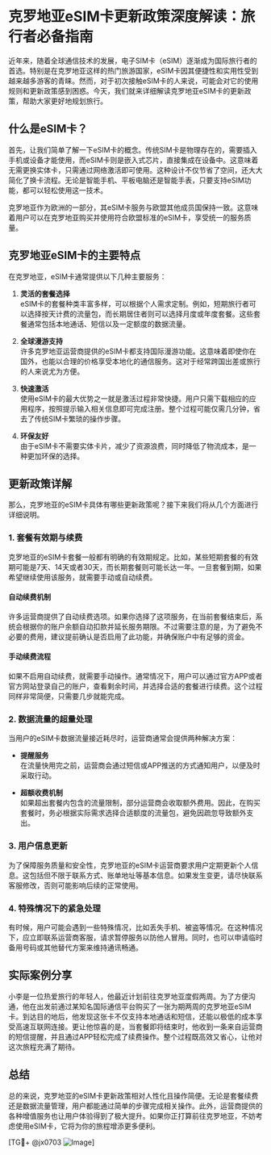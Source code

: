 # 克罗地亚eSIM卡更新政策深度解读：旅行者必备指南

近年来，随着全球通信技术的发展，电子SIM卡（eSIM）逐渐成为国际旅行者的首选。特别是在克罗地亚这样的热门旅游国家，eSIM卡因其便捷性和实用性受到越来越多游客的青睐。然而，对于初次接触eSIM卡的人来说，可能会对它的使用规则和更新政策感到困惑。今天，我们就来详细解读克罗地亚eSIM卡的更新政策，帮助大家更好地规划旅行。

## 什么是eSIM卡？

首先，让我们简单了解一下eSIM卡的概念。传统SIM卡是物理存在的，需要插入手机或设备才能使用，而eSIM卡则是嵌入式芯片，直接集成在设备中。这意味着无需更换实体卡，只需通过网络激活即可使用。这种设计不仅节省了空间，还大大简化了换卡流程。无论是智能手机、平板电脑还是智能手表，只要支持eSIM功能，都可以轻松使用这一技术。

克罗地亚作为欧洲的一部分，其eSIM卡服务与欧盟其他成员国保持一致。这意味着用户可以在克罗地亚购买并使用符合欧盟标准的eSIM卡，享受统一的服务质量。

## 克罗地亚eSIM卡的主要特点

在克罗地亚，eSIM卡通常提供以下几种主要服务：

1. **灵活的套餐选择**  
   eSIM卡的套餐种类丰富多样，可以根据个人需求定制。例如，短期旅行者可以选择按天计费的流量包，而长期居住者则可以选择月度或年度套餐。这些套餐通常包括本地通话、短信以及一定额度的数据流量。

2. **全球漫游支持**  
   许多克罗地亚运营商提供的eSIM卡都支持国际漫游功能。这意味着即使你在国外，也能以合理的价格享受本地化的通信服务。这对于经常跨国出差或旅行的人来说尤为方便。

3. **快速激活**  
   使用eSIM卡的最大优势之一就是激活过程非常快捷。用户只需下载相应的应用程序，按照提示输入相关信息即可完成注册。整个过程可能仅需几分钟，省去了传统SIM卡繁琐的操作步骤。

4. **环保友好**  
   由于eSIM卡不需要实体卡片，减少了资源浪费，同时降低了物流成本，是一种更加环保的选择。

## 更新政策详解

那么，克罗地亚的eSIM卡具体有哪些更新政策呢？接下来我们将从几个方面进行详细说明。

### 1. 套餐有效期与续费

克罗地亚的eSIM卡套餐一般都有明确的有效期规定。比如，某些短期套餐的有效期可能是7天、14天或者30天，而长期套餐则可能长达一年。一旦套餐到期，如果希望继续使用该服务，就需要手动或自动续费。

#### 自动续费机制
许多运营商提供了自动续费选项。如果你选择了这项服务，在当前套餐结束后，系统会根据你的账户余额自动扣款并延长服务期限。不过需要注意的是，为了避免不必要的费用，建议提前确认是否启用了此功能，并确保账户中有足够的资金。

#### 手动续费流程
如果不启用自动续费，就需要手动操作。通常情况下，用户可以通过官方APP或者官方网站登录自己的账户，查看剩余时间，并选择合适的套餐进行续费。这个过程同样非常简便，只需要几步就能完成。

### 2. 数据流量的超量处理

当用户的eSIM卡数据流量接近耗尽时，运营商通常会提供两种解决方案：

- **提醒服务**  
  在流量快用完之前，运营商会通过短信或APP推送的方式通知用户，以便及时采取行动。

- **超额收费机制**  
  如果超出套餐内包含的流量限制，部分运营商会收取额外费用。因此，在购买套餐时，务必根据实际需求选择合适额度的流量包，避免因疏忽导致额外支出。

### 3. 用户信息更新

为了保障服务质量和安全性，克罗地亚的eSIM卡运营商要求用户定期更新个人信息。这包括但不限于联系方式、账单地址等基本信息。如果发生变更，请尽快联系客服修改，否则可能影响后续的正常使用。

### 4. 特殊情况下的紧急处理

有时候，用户可能会遇到一些特殊情况，比如丢失手机、被盗等情况。在这种情况下，应立即联系运营商客服，请求暂停服务以防他人冒用。同时，也可以申请临时备用号码或其他替代方案来维持通讯畅通。

## 实际案例分享

小李是一位热爱旅行的年轻人，他最近计划前往克罗地亚度假两周。为了方便沟通，他在出发前通过某知名国际通信平台购买了一张为期两周的克罗地亚eSIM卡。到达目的地后，他发现这张卡不仅支持本地通话和短信，还能以极低的成本享受高速互联网连接。更让他惊喜的是，当套餐即将结束时，他收到一条来自运营商的短信提醒，并且通过APP轻松完成了续费操作。整个过程既高效又省心，让他对这次旅程充满了期待。

## 总结

总的来说，克罗地亚的eSIM卡更新政策相对人性化且操作简便。无论是套餐续费还是数据流量管理，用户都能通过简单的步骤完成相关操作。此外，运营商提供的各种增值服务也让用户体验得到了极大提升。如果你正打算前往克罗地亚，不妨考虑使用eSIM卡，它将为你的旅程增添更多便利。

[TG💪+ @jx0703 ![Image](https://github.com/user-attachments/assets/dbca1d08-cadb-493c-b0ec-ad6f7a83f270)]